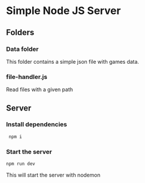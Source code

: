 # Simple Node JS Server

## Folders
### Data folder
This folder contains a simple json file with games data.

### file-handler.js
Read files with a given path

## Server
### Install dependencies
```sh
 npm i
```

### Start the server
```sh
npm run dev
```
This will start the server with nodemon
